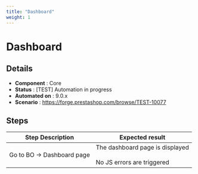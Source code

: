 ```yaml
---
title: "Dashboard"
weight: 1
---
```


# Dashboard
## Details
* **Component** : Core
* **Status** : [TEST] Automation in progress
* **Automated on** : 9.0.x
* **Scenario** : https://forge.prestashop.com/browse/TEST-10077

## Steps
| Step Description | Expected result |
| ----- | ----- |
| Go to BO -> Dashboard page | The dashboard page is displayed<br><br>No JS errors are triggered |
